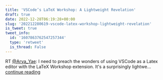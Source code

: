 ```yaml
---
title: 'VSCode’s LaTeX Workshop: A Lightweight Revelation'
draft: true
date: 2022-12-28T06:19:28+00:00
slug: '202212280619-vscode-latex-workshop-lightweight-revelation'
is_tweet: true
tweet_info:
  id: '1607863762547257344'
  type: 'retweet'
  is_thread: False
---
```




RT [@Arya_Yae](https://x.com/Arya_Yae): I need to preach the wonders of using VSCode as a Latex editor with the LaTeX Workshop extension. It's a surprisingly lightwe… [continue reading](https://x.com/sytelus/status/1607863762547257344)
